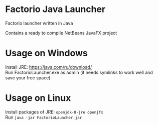 # Factorio Java Launcher
Factorio launcher written in Java  

Contains a ready to compile NetBeans JavaFX project  

# Usage on Windows
Install JRE: https://java.com/ru/download/  
Run FactorioLauncher.exe as admin (it needs symlinks to work well and save your free space)  

# Usage on Linux
Install packages of JRE: `openjdk-8-jre openjfx`  
Run `java -jar FactorioLauncher.jar`  
